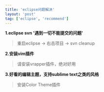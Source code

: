 ```yaml
---
title: 'eclipse问题解决'
layout: 'post'
tag: ['eclipse', 'recommend']
---
```


**1.eclipse svn '遇到一切不能提交的问题'**  

> 重启eclipse -&gt; 右击项目 -&gt; svn cleanup

**2.安装vim插件**

> 请安装vrapper插件，绝对好用

**3.好看的编辑主题，支持sublime text之类的风格**

> 安装Color Theme插件
